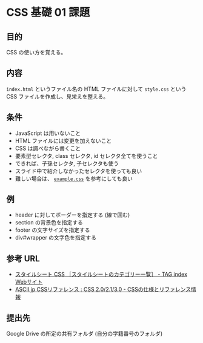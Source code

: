 CSS 基礎 01 課題
===============

目的
----
CSS の使い方を覚える。

内容
----
`index.html` というファイル名の HTML ファイルに対して `style.css` という CSS ファイルを作成し、見栄えを整える。

条件
----
* JavaScript は用いないこと
* HTML ファイルには変更を加えないこと
* CSS は調べながら書くこと
* 要素型セレクタ, class セレクタ, id セレクタ全てを使うこと
* できれば、子孫セレクタ, 子セレクタも使う
* スライド中で紹介しなかったセレクタを使っても良い
* 難しい場合は、 [`example.css`](example.css) を参考にしても良い

例
----
* header に対してボーダーを指定する (線で囲む)
* section の背景色を指定する
* footer の文字サイズを指定する
* div#wrapper の文字色を指定する

参考 URL
----
* [スタイルシート CSS ［スタイルシートのカテゴリー一覧］ - TAG index Webサイト](http://www.tagindex.com/stylesheet/)
* [ASCII.jp CSSリファレンス : CSS 2.0/2.1/3.0 - CSSの仕様とリファレンス情報](http://reference.ascii.jp/css/%E3%83%A1%E3%82%A4%E3%83%B3%E3%83%9A%E3%83%BC%E3%82%B8)

提出先
-----
Google Drive の所定の共有フォルダ (自分の学籍番号のフォルダ)
